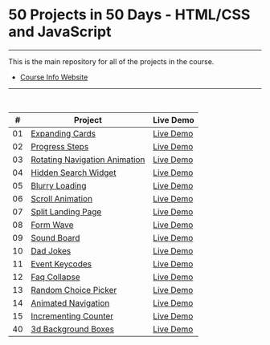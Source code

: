 # 50 Projects in 50 Days - HTML/CSS and JavaScript

---

This is the main repository for all of the projects in the course.

- [Course Info Website](https://50projects50days.com)

---

<br/>

|  #  | Project                                                                                                           | Live Demo                                                                        |
| :-: | ----------------------------------------------------------------------------------------------------------------- | -------------------------------------------------------------------------------- |
| 01  | [Expanding Cards](https://github.com/Dmitriy811/MyProjects/tree/master/1.%20expanding-cards)                      | [Live Demo](https://dmitriy811.github.io/MyProjects/1.%20expanding-cards/index)  |
| 02  | [Progress Steps](https://github.com/Dmitriy811/MyProjects/tree/master/2.%20progress-steps)                        | [Live Demo](https://dmitriy811.github.io/MyProjects/2.%20progress-steps)         |
| 03  | [Rotating Navigation Animation](https://github.com/Dmitriy811/MyProjects/tree/master/3.%20rotating-nav-animation) | [Live Demo](https://dmitriy811.github.io/MyProjects/3.%20rotating-nav-animation) |
| 04  | [Hidden Search Widget](https://github.com/Dmitriy811/MyProjects/tree/master/4.%20hidden-search)                   | [Live Demo](https://dmitriy811.github.io/MyProjects/4.%20hidden-search)          |
| 05  | [Blurry Loading](https://github.com/Dmitriy811/MyProjects/tree/master/5.%20blurry-loading)                        | [Live Demo](https://dmitriy811.github.io/MyProjects/5.%20blurry-loading)         |
| 06  | [Scroll Animation](https://github.com/Dmitriy811/MyProjects/tree/master/6.%20scroll-animation)                    | [Live Demo](https://dmitriy811.github.io/MyProjects/6.%20scroll-animation)       |
| 07  | [Split Landing Page](https://github.com/Dmitriy811/MyProjects/tree/master/7.%20split-landing-page)                | [Live Demo](https://dmitriy811.github.io/MyProjects/7.%20split-landing-page)     |
| 08  | [Form Wave](https://github.com/Dmitriy811/MyProjects/tree/master/8.%20form-input-wave)                            | [Live Demo](https://dmitriy811.github.io/MyProjects/8.%20form-input-wave)        |
| 09  | [Sound Board](https://github.com/Dmitriy811/MyProjects/tree/master/9.%20sound-board)                              | [Live Demo](https://dmitriy811.github.io/MyProjects/9.%20sound-board)            |
| 10  | [Dad Jokes](https://github.com/Dmitriy811/MyProjects/tree/master/10.%20dad-jokes)                                 | [Live Demo](https://dmitriy811.github.io/MyProjects/10.%20dad-jokes)             |
| 11  | [Event Keycodes](https://github.com/Dmitriy811/MyProjects/tree/master/11.%20event-keycodes)                       | [Live Demo](https://dmitriy811.github.io/MyProjects/11.%20event-keycodes)        |
| 12  | [Faq Collapse](https://github.com/Dmitriy811/MyProjects/tree/master/12.%20faq-collapse)                           | [Live Demo](https://dmitriy811.github.io/MyProjects/12.%20faq-collapse)          |
| 13  | [Random Choice Picker](https://github.com/Dmitriy811/MyProjects/tree/master/13.%20random-choice-picker)           | [Live Demo](https://dmitriy811.github.io/MyProjects/113.%20random-choice-picker) |
| 14  | [Animated Navigation](https://github.com/Dmitriy811/MyProjects/tree/master/14.%20animated-navigation)             | [Live Demo](https://dmitriy811.github.io/MyProjects/14.%20animated-navigation)   |
| 15  | [Incrementing Counter](https://github.com/Dmitriy811/MyProjects/tree/master/15.%20incrementing-counter)           | [Live Demo](https://dmitriy811.github.io/MyProjects/15.%20incrementing-counter)  |
| 40  | [3d Background Boxes](https://github.com/Dmitriy811/MyProjects/tree/master/40.%203d-boxes-background)             | [Live Demo](https://dmitriy811.github.io/MyProjects/40.%203d-boxes-background)   |
